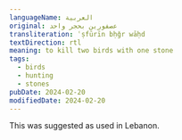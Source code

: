 ```yaml
---
languageName: العربية
original: عصفورين بحجر واحد
transliteration: ʿṣfūrīn bḥǧr wāḥd
textDirection: rtl
meaning: to kill two birds with one stone
tags:
  - birds
  - hunting
  - stones
pubDate: 2024-02-20
modifiedDate: 2024-02-20
---
```


This was suggested as used in Lebanon.
